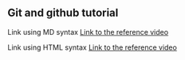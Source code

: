 ## Git and github tutorial

Link using MD syntax
[Link to the reference video](https://www.youtube.com/watch?v=RGOj5yH7evk)

Link using HTML syntax
<a href="https://www.youtube.com/watch?v=RGOj5yH7evk" > Link to the reference video </a>
